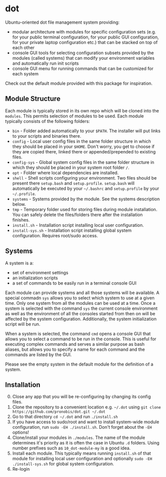 # dot

Ubuntu-oriented dot file management system providing:
* modular architecture with modules for specific configuration sets (e.g. for your public terminal configuration, for your public GUI configuration, for your private laptop configuration etc.) that can be stacked on top of each other
* console GUI tools for selecting configuration subsets provided by the modules (called systems) that can modify your environment variables and automatically run init scripts
* console GUI menu for running commands that can be customized for each system

Check out the default module provided with this package for inspiration.

## Module Structure

Each module is typically stored in its own repo which will be cloned into the `modules`. This permits selection of modules to be used. Each module typically consists of the following folders:
* `bin` - Folder added automatically to your `$PATH`. The installer will put links to your scripts and binaries there.
* `config` - Local user config files in the same folder structure in which they should be placed in your `$HOME`. Don't worry, you get to choose if they are copied there, linked there or appended/prepended to existing files.
* `config-sys` - Global system config files in the same folder structure in which they should be placed in your system root folder `/`.
* `opt` - Folder where local dependencies are installed.
* `shell` - Shell scripts configuring your environment. Two files should be present there `setup.bash` and `setup.profile`. `setup.bash` will automatically be executed by your `~/.bashrc` and `setup.profile` by your `~/.profile`.
* `systems` - Systems provided by the module. See the systems description below.
* `tmp` - Temporary folder used for storing files during module installation. You can safely delete the files/folders there after the installation finishes.
* `install.sh` - Installation script installing local user configuration.
* `install-sys.sh` - Installation script installing global system configuration. Requires root/sudo access.

## Systems

A system is a:
* set of environment settings
* an initialization scripts
* a set of commands to be easily run in a terminal console GUI

Each module can provide systems and all those systems will be available. A special commadn `sys` allows you to select which system to use at a given time. Only one system from all the modules can be used at a time. Once a system is selected with the command `sys` the current console environment as well as the environment of all the consoles started from then on will be affected by the system configuration. Additionally, the system initialization script will be run.

When a system is selected, the command `cmd` opens a console GUI that allows you to select a command to be run in the console. This is useful for executing complex commands and serves a similar purpose as bash aliases, but allows you to specify a name for each command and the commands are listed by the GUI.

Please see the empty system in the default module for the definition of a system.

## Installation

0. Close any app that you will be re-configuring by changing its config files.
1. Clone the repository to a convenient location e.g. `~/.dot` using `git clone https://github.com/pronobis/dot.git ~/.dot`
2. Go to that directory `cd ~/.dot` and run `./install.sh`
3. If you have access to sudo/root and want to install system-wide module configuration, run `sudo -EH ./install.sh`. Don't forget about the `-EH` options!
4. Clone/install your modules in `./modules`. The name of the module determines it's priority as it is often the case in Ubuntu `.d` folders. Using number prefixes such as `10_dot-module-my` is a good idea.
5. Install each module. This typically means running `install.sh` of that module for installing local user configuration and optionally `sudo -EH ./install-sys.sh` for global system configuration.
6. Re-login
